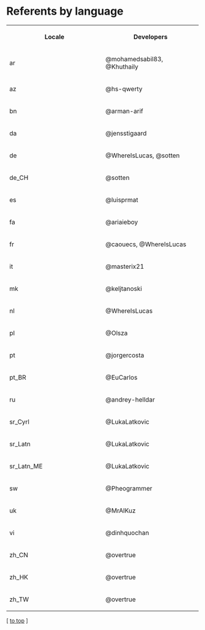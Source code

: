 # Referents by language

<table width="100%">
<tr><th width="50%">

Locale

</th><th width="50%">

Developers

</th></tr>
<tr><td width="50%">

ar

</td><td width="50%">

@mohamedsabil83, @Khuthaily

</td></tr>
<tr><td width="50%">

az

</td><td width="50%">

@hs-qwerty

</td></tr>
<tr><td width="50%">

bn

</td><td width="50%">

@arman-arif

</td></tr>
<tr><td width="50%">

da

</td><td width="50%">

@jensstigaard

</td></tr>
<tr><td width="50%">

de

</td><td width="50%">

@WhereIsLucas, @sotten

</td></tr>
<tr><td width="50%">

de_CH

</td><td width="50%">

@sotten

</td></tr>
<tr><td width="50%">

es

</td><td width="50%">

@luisprmat

</td></tr>
<tr><td width="50%">

fa

</td><td width="50%">

@ariaieboy

</td></tr>
<tr><td width="50%">

fr

</td><td width="50%">

@caouecs, @WhereIsLucas

</td></tr>
<tr><td width="50%">

it

</td><td width="50%">

@masterix21

</td></tr>
<tr><td width="50%">

mk

</td><td width="50%">

@keljtanoski

</td></tr>
<tr><td width="50%">

nl

</td><td width="50%">

@WhereIsLucas

</td></tr>
<tr><td width="50%">

pl

</td><td width="50%">

@Olsza

</td></tr>
<tr><td width="50%">

pt

</td><td width="50%">

@jorgercosta

</td></tr>
<tr><td width="50%">

pt_BR

</td><td width="50%">

@EuCarlos

</td></tr>
<tr><td width="50%">

ru

</td><td width="50%">

@andrey-helldar

</td></tr>
<tr><td width="50%">

sr_Cyrl

</td><td width="50%">

@LukaLatkovic

</td></tr>
<tr><td width="50%">

sr_Latn

</td><td width="50%">

@LukaLatkovic

</td></tr>
<tr><td width="50%">

sr_Latn_ME

</td><td width="50%">

@LukaLatkovic

</td></tr>
<tr><td width="50%">

sw

</td><td width="50%">

@Pheogrammer

</td></tr>
<tr><td width="50%">

uk

</td><td width="50%">

@MrAlKuz

</td></tr>
<tr><td width="50%">

vi

</td><td width="50%">

@dinhquochan

</td></tr>
<tr><td width="50%">

zh_CN

</td><td width="50%">

@overtrue

</td></tr>
<tr><td width="50%">

zh_HK

</td><td width="50%">

@overtrue

</td></tr>
<tr><td width="50%">

zh_TW

</td><td width="50%">

@overtrue

</td></tr>
</table>

[ [to top](#) ]
